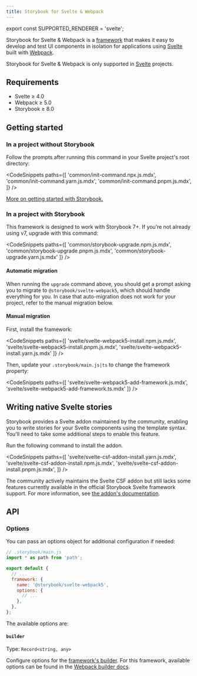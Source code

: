 ```yaml
---
title: Storybook for Svelte & Webpack
---
```


export const SUPPORTED_RENDERER = 'svelte';

Storybook for Svelte & Webpack is a [framework](../contribute/framework.md) that makes it easy to develop and test UI components in isolation for applications using [Svelte](https://svelte.dev/) built with [Webpack](https://webpack.js.org/).

<If notRenderer={SUPPORTED_RENDERER}>

<Callout variant="info">

Storybook for Svelte & Webpack is only supported in [Svelte](?renderer=svelte) projects.

</Callout>

<!-- End non-supported renderers -->

</If>

<If renderer={SUPPORTED_RENDERER}>

## Requirements

- Svelte ≥ 4.0
- Webpack ≥ 5.0
- Storybook ≥ 8.0

## Getting started

### In a project without Storybook

Follow the prompts after running this command in your Svelte project's root directory:

<!-- prettier-ignore-start -->

<CodeSnippets
  paths={[
   'common/init-command.npx.js.mdx',
   'common/init-command.yarn.js.mdx',
   'common/init-command.pnpm.js.mdx',
  ]}
/>

<!-- prettier-ignore-end -->

[More on getting started with Storybook.](./install.md)

### In a project with Storybook

This framework is designed to work with Storybook 7+. If you’re not already using v7, upgrade with this command:

<!-- prettier-ignore-start -->

<CodeSnippets
  paths={[
    'common/storybook-upgrade.npm.js.mdx',
    'common/storybook-upgrade.pnpm.js.mdx',
    'common/storybook-upgrade.yarn.js.mdx'
  ]}
/>

<!-- prettier-ignore-end -->

#### Automatic migration

When running the `upgrade` command above, you should get a prompt asking you to migrate to `@storybook/svelte-webpack5`, which should handle everything for you. In case that auto-migration does not work for your project, refer to the manual migration below.

#### Manual migration

First, install the framework:

<!-- prettier-ignore-start -->

<CodeSnippets
  paths={[
    'svelte/svelte-webpack5-install.npm.js.mdx',
    'svelte/svelte-webpack5-install.pnpm.js.mdx',
    'svelte/svelte-webpack5-install.yarn.js.mdx'
  ]}
/>

<!-- prettier-ignore-end -->

Then, update your `.storybook/main.js|ts` to change the framework property:

<!-- prettier-ignore-start -->

<CodeSnippets
  paths={[
    'svelte/svelte-webpack5-add-framework.js.mdx',
    'svelte/svelte-webpack5-add-framework.ts.mdx'
  ]}
/>

<!-- prettier-ignore-end -->

## Writing native Svelte stories

Storybook provides a Svelte addon maintained by the community, enabling you to write stories for your Svelte components using the template syntax. You'll need to take some additional steps to enable this feature.

Run the following command to install the addon.

<!-- prettier-ignore-start -->

<CodeSnippets
  paths={[
   'svelte/svelte-csf-addon-install.yarn.js.mdx',
   'svelte/svelte-csf-addon-install.npm.js.mdx',
   'svelte/svelte-csf-addon-install.pnpm.js.mdx',
  ]}
/>

<!-- prettier-ignore-end -->

<Callout variant="info">

The community actively maintains the Svelte CSF addon but still lacks some features currently available in the official Storybook Svelte framework support. For more information, see [the addon's documentation](https://github.com/storybookjs/addon-svelte-csf).

</Callout>

## API

### Options

You can pass an options object for additional configuration if needed:

```js
// .storybook/main.js
import * as path from 'path';

export default {
  // ...
  framework: {
    name: '@storybook/svelte-webpack5',
    options: {
      // ...
    },
  },
};
```

The available options are:

#### `builder`

Type: `Record<string, any>`

Configure options for the [framework's builder](../api/main-config-framework.md#optionsbuilder). For this framework, available options can be found in the [Webpack builder docs](../builders/webpack.md).

<!-- End supported renderers -->

</If>
